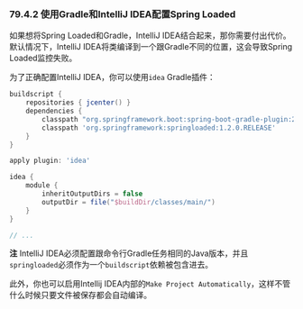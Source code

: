 ### 79.4.2 使用Gradle和IntelliJ IDEA配置Spring Loaded

如果想将Spring Loaded和Gradle，IntelliJ IDEA结合起来，那你需要付出代价。默认情况下，IntelliJ IDEA将类编译到一个跟Gradle不同的位置，这会导致Spring Loaded监控失败。

为了正确配置IntelliJ IDEA，你可以使用`idea` Gradle插件：
```gradle
buildscript {
    repositories { jcenter() }
    dependencies {
        classpath "org.springframework.boot:spring-boot-gradle-plugin:2.0.0.M7"
        classpath 'org.springframework:springloaded:1.2.0.RELEASE'
    }
}

apply plugin: 'idea'

idea {
    module {
        inheritOutputDirs = false
        outputDir = file("$buildDir/classes/main/")
    }
}

// ...
```
**注** IntelliJ IDEA必须配置跟命令行Gradle任务相同的Java版本，并且`springloaded`必须作为一个`buildscript`依赖被包含进去。

此外，你也可以启用Intellij IDEA内部的`Make Project Automatically`，这样不管什么时候只要文件被保存都会自动编译。
